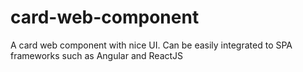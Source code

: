 # card-web-component

A card web component with nice UI. Can be easily integrated to SPA frameworks such as Angular and ReactJS
